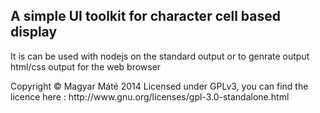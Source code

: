 <h2>A simple UI toolkit for character cell based display</h2>
<p>It is can be used with nodejs on the standard output or to genrate output html/css output for the web browser</p>
<div>
Copyright © Magyar Máté 2014
Licensed under GPLv3, you can find the licence here : http://www.gnu.org/licenses/gpl-3.0-standalone.html
</div>
